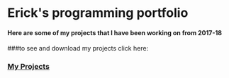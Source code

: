 # Erick's programming portfolio



#### Here are some of my projects that I have been working on from 2017-18

###to see and download my projects click here:
###  [My Projects](https://github.com/er1ck02/PortfolioProjects)



